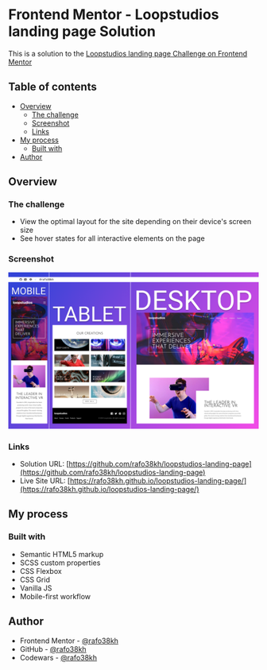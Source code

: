 # Frontend Mentor - Loopstudios landing page Solution

This is a solution to the [Loopstudios landing page Challenge on Frontend Mentor](https://www.frontendmentor.io/challenges/loopstudios-landing-page-N88J5Onjw)

## Table of contents

- [Overview](#overview)
  - [The challenge](#the-challenge)
  - [Screenshot](#screenshot)
  - [Links](#links)
- [My process](#my-process)
  - [Built with](#built-with)
- [Author](#author)

## Overview

### The challenge

- View the optimal layout for the site depending on their device's screen size
- See hover states for all interactive elements on the page

### Screenshot

![screenshot](./images/screenshot.png)

### Links

- Solution URL: [https://github.com/rafo38kh/loopstudios-landing-page](https://github.com/rafo38kh/loopstudios-landing-page)
- Live Site URL: [https://rafo38kh.github.io/loopstudios-landing-page/](https://rafo38kh.github.io/loopstudios-landing-page/)

## My process

### Built with

- Semantic HTML5 markup
- SCSS custom properties
- CSS Flexbox
- CSS Grid
- Vanilla JS
- Mobile-first workflow

## Author

- Frontend Mentor - [@rafo38kh](https://www.frontendmentor.io/profile/rafo38kh)
- GitHub - [@rafo38kh](https://github.com/rafo38kh)
- Codewars - [@rafo38kh](https://www.codewars.com/users/rafo38kh)
